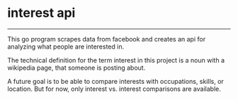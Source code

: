 # interest api
---
This go program scrapes data from facebook and creates an api for analyzing what people are interested in.

The technical definition for the term interest in this project is a noun with a wikipedia page, that someone is posting about.

A future goal is to be able to compare interests with occupations, skills, or location. But for now, only interest vs. interest comparisons are available. 

## 